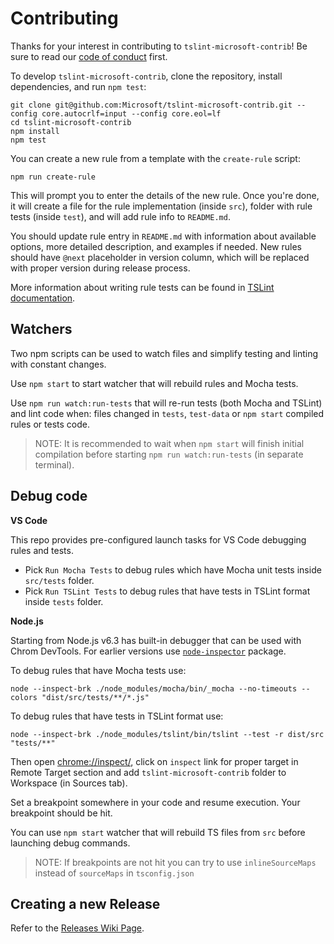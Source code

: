 # Contributing

Thanks for your interest in contributing to `tslint-microsoft-contrib`!
Be sure to read our [code of conduct](./CODE_OF_CONDUCT.md) first.

To develop `tslint-microsoft-contrib`, clone the repository, install dependencies, and run `npm test`:

```shell
git clone git@github.com:Microsoft/tslint-microsoft-contrib.git --config core.autocrlf=input --config core.eol=lf
cd tslint-microsoft-contrib
npm install
npm test
```

You can create a new rule from a template with the `create-rule` script:

```shell
npm run create-rule
```

This will prompt you to enter the details of the new rule. Once you're done, it will create a file for the rule implementation (inside `src`), folder with rule tests (inside `test`), and will add rule info to `README.md`.

You should update rule entry in `README.md` with information about available options, more detailed description, and examples if needed. New rules should have `@next` placeholder in version column, which will be replaced with proper version during release process.

More information about writing rule tests can be found in [TSLint documentation](https://palantir.github.io/tslint/develop/testing-rules/).

## Watchers

Two npm scripts can be used to watch files and simplify testing and linting with constant changes.

Use `npm start` to start watcher that will rebuild rules and Mocha tests.

Use `npm run watch:run-tests` that will re-run tests (both Mocha and TSLint) and lint code when: files changed in `tests`, `test-data` or `npm start` compiled rules or tests code.

> NOTE: It is recommended to wait when `npm start` will finish initial compilation before starting `npm run watch:run-tests` (in separate terminal).

## Debug code

**VS Code**

This repo provides pre-configured launch tasks for VS Code debugging rules and tests.

-   Pick `Run Mocha Tests` to debug rules which have Mocha unit tests inside `src/tests` folder.
-   Pick `Run TSLint Tests` to debug rules that have tests in TSLint format inside `tests` folder.

**Node.js**

Starting from Node.js v6.3 has built-in debugger that can be used with Chrom DevTools. For earlier versions use [`node-inspector`](https://www.npmjs.com/package/node-inspector) package.

To debug rules that have Mocha tests use:

```shell
node --inspect-brk ./node_modules/mocha/bin/_mocha --no-timeouts --colors "dist/src/tests/**/*.js"
```

To debug rules that have tests in TSLint format use:

```shell
node --inspect-brk ./node_modules/tslint/bin/tslint --test -r dist/src "tests/**"
```

Then open [chrome://inspect/](chrome://inspect/), click on `inspect` link for proper target in Remote Target section and add `tslint-microsoft-contrib` folder to Workspace (in Sources tab).

Set a breakpoint somewhere in your code and resume execution. Your breakpoint should be hit.

You can use `npm start` watcher that will rebuild TS files from `src` before launching debug commands.

> NOTE: If breakpoints are not hit you can try to use `inlineSourceMaps` instead of `sourceMaps` in `tsconfig.json`

## Creating a new Release

Refer to the [Releases Wiki Page](https://github.com/Microsoft/tslint-microsoft-contrib/wiki/Releases).
